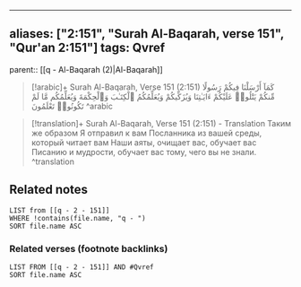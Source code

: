 
---
aliases: ["2:151", "Surah Al-Baqarah, verse 151", "Qur'an 2:151"]
tags: Qvref
---

parent:: [[q - Al-Baqarah (2)|Al-Baqarah]]

> [!arabic]+ Surah Al-Baqarah, Verse 151 (2:151)
> <span class="quran-arabic">كَمَآ أَرْسَلْنَا فِيكُمْ رَسُولًا مِّنكُمْ يَتْلُوا۟ عَلَيْكُمْ ءَايَـٰتِنَا وَيُزَكِّيكُمْ وَيُعَلِّمُكُمُ ٱلْكِتَـٰبَ وَٱلْحِكْمَةَ وَيُعَلِّمُكُم مَّا لَمْ تَكُونُوا۟ تَعْلَمُونَ</span>
^arabic

> [!translation]+ Surah Al-Baqarah, Verse 151 (2:151) - Translation
> Таким же образом Я отправил к вам Посланника из вашей среды, который читает вам Наши аяты, очищает вас, обучает вас Писанию и мудрости, обучает вас тому, чего вы не знали.
^translation



## Related notes
```dataview
LIST from [[q - 2 - 151]]
WHERE !contains(file.name, "q - ")
SORT file.name ASC
```

### Related verses (footnote backlinks)
```dataview
LIST FROM [[q - 2 - 151]] AND #Qvref
SORT file.name ASC
```

